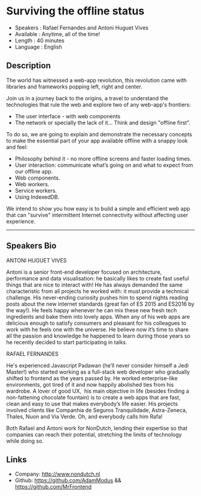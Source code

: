 Surviving the offline status
========================

* Speakers  : Rafael Fernandes and Antoni Huguet Vives
* Available : Anytime, all of the time! 
* Length    : 40 minutes
* Language  : English

Description
-----------

The world has witnessed a web-app revolution, this revolution came with libraries and frameworks popping left, right and center.

Join us in a journey back to the origins, a travel to understand the technologies that rule the web and explore two of any web-app's frontiers:
 
 * The user interface - with web components
 * The network or specially the lack of it… Think and design "offline first".

To do so, we are going to explain and demonstrate the necessary concepts to make the essential part of your app available offline with a snappy look and feel: 

- Philosophy behind it - no more offline screens and faster loading times.
- User interaction: communicate what’s going on and what to expect from our offline app.
- Web components.
- Web workers.
- Service workers.
- Using IndexedDB.

We intend to show you how easy is to build a simple and efficient web app that can "survive" intermittent Internet connectivity without affecting user experience.

---------------

Speakers Bio
-----------

ANTONI HUGUET VIVES

Antoni is a senior front-end developer focused on architecture, performance and data visualisation: he basically likes to create fast useful things that are nice to interact with! He has always demanded the same characteristic from all projects he worked with: it must provide a technical challenge. His never-ending curiosity pushes him to spend nights reading posts about the new internet standards (great fan of ES 2015 and ES2016 by the way!). He feels happy whenever he can mix these new fresh tech ingredients and bake them into lovely apps. When any of his web apps are delicious enough to satisfy consumers and pleasant for his colleagues to work with he feels one with the universe. He believe now it’s time to share all the passion and knowledge he happened to learn during those years so he recently decided to start participating in talks.

RAFAEL FERNANDES

He's experienced Javascript Padawan (he’ll never consider himself a Jedi Master!) who started working as a full-stack web developer who gradually shifted to frontend as the years passed by.
He worked enterprise-like environments, got tired of it and now happily abolished ties from his wardrobe. A lover of good UX,  his main objective in life (besides finding a non-fattening chocolate fountain) is to create a web apps that are fast, clean and easy to use that makes everybody’s life easier.
His projects involved clients like Companhia de Seguros Tranquilidade, Astra-Zeneca, Thales, Nuon and Via Verde. Oh, and everybody calls him Rafa!

Both Rafael and Antoni work for NonDutch, lending their expertise so that companies can reach their potential, stretching the limits of technology while doing so.


Links
-----
* Company: http://www.nondutch.nl
* Github: https://github.com/AdamModus && https://github.com/MrFrontend
